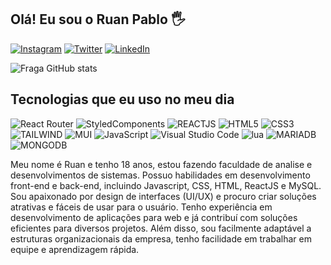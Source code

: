 ## Olá! Eu sou o Ruan Pablo 🖐️

[![Instagram](https://img.shields.io/badge/Instagram-E4405F?style=for-the-badge&logo=instagram&logoColor=white)](https://instagram.com/ruan.jkz)
[![Twitter](https://img.shields.io/badge/Twitch-9146FF?style=for-the-badge&logo=twitch&logoColor=white)](https://twitch.tv/oasxp)
[![LinkedIn](https://img.shields.io/badge/LinkedIn-0077B5?style=for-the-badge&logo=linkedin&logoColor=white)](https://www.linkedin.com/in/ruan-pablo-735bba258/)



![Fraga GitHub stats](https://github-readme-stats.vercel.app/api?username=ru4np&show_icons=true&theme=dracula&count_private=true)

## Tecnologias que eu uso no meu dia 

![React Router](https://img.shields.io/badge/React_Router-CA4245?style=for-the-badge&logo=react-router&logoColor=white)
  ![StyledComponents](https://img.shields.io/badge/styled--components-DB7093?style=for-the-badge&logo=styled-components&logoColor=white)
  ![REACTJS](https://img.shields.io/badge/-ReactJs-61DAFB?logo=react&logoColor=white&style=for-the-badge)
  ![HTML5](https://img.shields.io/badge/html5-%23E34F26.svg?style=for-the-badge&logo=html5&logoColor=white) 
  ![CSS3](https://img.shields.io/badge/css3-%231572B6.svg?style=for-the-badge&logo=css3&logoColor=white) 
  ![TAILWIND](https://img.shields.io/badge/Tailwind_CSS-38B2AC?style=for-the-badge&logo=tailwind-css&logoColor=white)
  ![MUI](https://img.shields.io/badge/Material--UI-0081CB?style=for-the-badge&logo=material-ui&logoColor=white) 
![JavaScript](https://img.shields.io/badge/javascript-%23323330.svg?style=for-the-badge&logo=javascript&logoColor=%23F7DF1E) 
  ![Visual Studio Code](https://img.shields.io/badge/Visual%20Studio%20Code-0078d7.svg?style=for-the-badge&logo=visual-studio-code&logoColor=white) 
  ![lua](https://img.shields.io/badge/Lua-2C2D72?style=for-the-badge&logo=lua&logoColor=white) 
  ![MARIADB](https://img.shields.io/badge/MariaDB-01529E?style=for-the-badge&logo=mariadb&logoColor=white)
  ![MONGODB](https://img.shields.io/badge/MongoDB-4EA94B?style=for-the-badge&logo=mongodb&logoColor=white)

Meu nome é Ruan e tenho 18 anos, estou fazendo faculdade de analise e desenvolvimentos de sistemas. Possuo habilidades em desenvolvimento front-end e back-end, incluindo Javascript, CSS, HTML, ReactJS e MySQL. Sou apaixonado por design de interfaces (UI/UX) e procuro criar soluções atrativas e fáceis de usar para o usuário. Tenho experiência em desenvolvimento de aplicações para web e já contribuí com soluções eficientes para diversos projetos. Além disso, sou facilmente adaptável a estruturas organizacionais da empresa, tenho facilidade em trabalhar em equipe e aprendizagem rápida.


